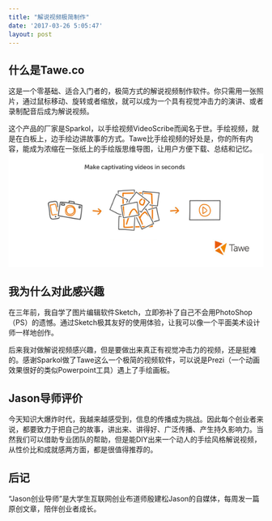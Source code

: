 ```yaml
---
title: "解说视频极简制作"
date: '2017-03-26 5:05:47'
layout: post
---
```

## 什么是Tawe.co
这是一个零基础、适合入门者的，极简方式的解说视频制作软件。你只需用一张照片，通过鼠标移动、旋转或者缩放，就可以成为一个具有视觉冲击力的演讲、或者录制配音后成为解说视频。

这个产品的厂家是Sparkol，以手绘视频VideoScribe而闻名于世。手绘视频，就是在白板上，边手绘边讲故事的方式。Tawe比手绘视频的好处是，你的所有内容，能成为浓缩在一张纸上的手绘版思维导图，让用户方便下载、总结和记忆。  
![tawe](/assets/tawe.png)

## 我为什么对此感兴趣
在三年前，我自学了图片编辑软件Sketch，立即弥补了自己不会用PhotoShop（PS）的遗憾。通过Sketch极其友好的使用体验，让我可以像一个平面美术设计师一样地创作。

后来我对做解说视频感兴趣，但是要做出来真正有视觉冲击力的视频，还是挺难的。感谢Sparkol做了Tawe这么一个极简的视频软件，可以说是Prezi（一个动画效果很好的类似Powerpoint工具）遇上了手绘画板。

## Jason导师评价
今天知识大爆炸时代，我越来越感受到，信息的传播成为挑战。因此每个创业者来说，都要致力于把自己的故事，讲出来、讲得好、广泛传播、产生持久影响力。当然我们可以借助专业团队的帮助，但是能DIY出来一个动人的手绘风格解说视频，从性价比和成就感两方面，都是很值得推荐的。

## 后记
“Jason创业导师”是大学生互联网创业布道师殷建松Jason的自媒体，每周发一篇原创文章，陪伴创业者成长。

